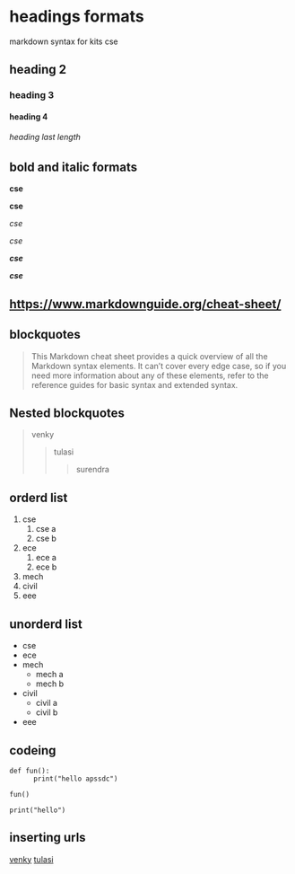 # headings formats
markdown syntax for kits cse 
## heading 2
### heading 3
#### heading 4
###### heading last length 
## bold and italic formats
**cse**

__cse__

*cse*

_cse_

_**cse**_

__*cse*__

## https://www.markdownguide.org/cheat-sheet/

## blockquotes
> This Markdown cheat sheet provides a quick overview of all the Markdown syntax elements. It can’t cover every edge case, so if you need more information about any of these elements, refer to the reference guides for basic syntax and extended syntax.
## Nested blockquotes
> venky
>> tulasi
>>> surendra
## orderd list
1. cse
      1. cse a
      2. cse b
2. ece
      1. ece a
      2. ece b
3. mech
4. civil
5. eee  
## unorderd list
- cse
- ece
- mech
     * mech a
     * mech b  
- civil
     * civil a
     * civil b
- eee
## codeing
````
def fun():
      print("hello apssdc")
````     
````
fun()
````
`
print("hello")
`
## inserting urls
[venky](https://www.markdownguide.org/cheat-sheet/)
[tulasi](https://www.github.com)

